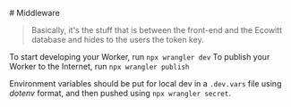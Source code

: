 # Middleware  

> Basically, it's the stuff that is between the front-end and the Ecowitt database and hides to the users the token key.

To start developing your Worker, run `npx wrangler dev`
To publish your Worker to the Internet, run `npx wrangler publish`

Environment variables should be put for local dev in a `.dev.vars` file using _dotenv_ format, and then pushed using `npx wrangler secret`.
